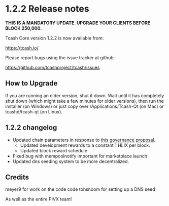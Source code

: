 1.2.2 Release notes
====================

**THIS IS A MANDATORY UPDATE. UPGRADE YOUR CLIENTS BEFORE BLOCK 250,000.**

Tcash Core version 1.2.2 is now available from:

  https://tcash.io/

Please report bugs using the issue tracker at github:

  https://github.com/tcashproject/tcash/issues


How to Upgrade
--------------

If you are running an older version, shut it down. Wait until it has completely
shut down (which might take a few minutes for older versions), then run the
installer (on Windows) or just copy over /Applications/Tcash-Qt (on Mac) or
tcashd/tcash-qt (on Linux).


1.2.2 changelog
----------------

- Updated chain parameters in response to [this governance proposal](https://forum.tcash.io/t/block-reward-extension/81).
  - Updated development rewards to a constant 1 HLIX per block.
  - Updated block reward schedule
- Fixed bug with mempoolnotify important for marketplace launch
- Updated dns seeding system to be more decentralized.


Credits
--------

meyer9 for work on the code code
tohsnoom for setting up a DNS seed

As well as the entire PIVX team!